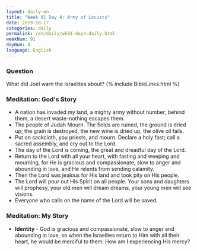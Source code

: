 ```yaml
---
layout: daily-en
title: "Week 91 Day 4: Army of Locusts"
date: 2019-10-17 
categories: daily
permalink: /en/daily/wk91-day4-daily.html
weekNum: 91
dayNum: 4
language: English
---
```

### Question     
What did Joel warn the Israelites about?
{% include BibleLinks.html %} 
### Meditation: God's Story   
+ A nation has invaded my land, a mighty army without number; behind them, a desert waste-nothing escapes them. 
+ The people of Judah Mourn. The fields are ruined, the ground is dried up; the grain is destroyed, the new wine is dried up, the olive oil fails. 
+ Put on sackcloth, you priests, and mourn. Declare a holy fast; call a sacred assembly, and cry out to the Lord. 
+ The day of the Lord is coming, the great and dreadful day of the Lord. 
+ Return to the Lord with all your heart, with fasting and weeping and mourning, for He is gracious and compassionate, slow to anger and abounding in love, and He relents from sending calamity. 
+ Then the Lord was jealous for His land and took pity on His people. 
+ The Lord will pour out His Spirit on all people. Your sons and daughters will prophesy, your old men will dream dreams, your young men will see visions. 
+ Everyone who calls on the name of the Lord will be saved. 
### Meditation: My Story   
+ **Identity** - God is gracious and compassionate, slow to anger and abounding in love, so when the Israelites return to Him with all their heart, he would be merciful to them. How am I experiencing His mercy? 
